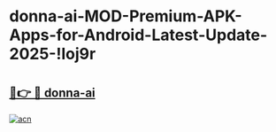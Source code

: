 # donna-ai-MOD-Premium-APK-Apps-for-Android-Latest-Update-2025-!loj9r

# <h2><a href="https://xbwhi7.esa.edu.pl?title=donna-ai&ref=loj9r">🔗👉 🔴 donna-ai</a></h2>

[![acn](https://github.com/user-attachments/assets/0f9c940e-d8b0-45ae-aac7-cd30a18b3e1c)](https://xbwhi7.esa.edu.pl?title=donna-ai&ref=loj9r)

